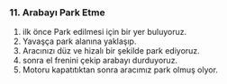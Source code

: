 ### 11. Arabayı Park Etme

1. ilk önce Park edilmesi için bir yer buluyoruz.
2. Yavaşça park alanına yaklaşıp.
3. Aracınızı düz ve hizalı bir şekilde park ediyoruz.
4. sonra el frenini çekip arabayı durduyoruz.
5. Motoru kapatıtıktan sonra aracımız park olmuş olyor.

